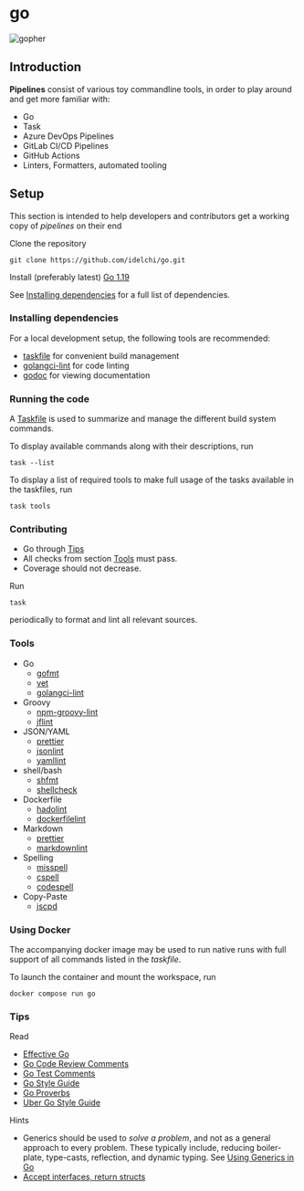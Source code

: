 # go

![gopher](misc/gopher.png)

## Introduction

**Pipelines** consist of various toy commandline tools, in order to play around and get more familiar with:

- Go
- Task
- Azure DevOps Pipelines
- GitLab CI/CD Pipelines
- GitHub Actions
- Linters, Formatters, automated tooling

## Setup

This section is intended to help developers and contributors get a working copy of
_pipelines_ on their end

Clone the repository

    git clone https://github.com/idelchi/go.git

Install (preferably latest) [Go 1.19](https://go.dev/dl/)

See [Installing dependencies](#installing-dependencies) for a full list of dependencies.

### Installing dependencies

For a local development setup, the following tools are recommended:

- [taskfile](https://taskfile.dev/#/installation) for convenient build management
- [golangci-lint](https://golangci-lint.run/usage/install/) for code linting
- [godoc](https://pkg.go.dev/golang.org/x/tools/cmd/godoc) for viewing documentation

### Running the code

A [Taskfile][taskfile-file] is used to summarize and manage the different build system commands.

[taskfile-file]: ./Taskfile.yaml

To display available commands along with their descriptions, run

    task --list

To display a list of required tools to make full usage of the tasks available in the taskfiles, run

    task tools

### Contributing

- Go through [Tips](#tips)
- All checks from section [Tools](#tools) must pass.
- Coverage should not decrease.

Run

    task

periodically to format and lint all relevant sources.

### Tools

- Go
  - [gofmt](https://pkg.go.dev/cmd/gofmt)
  - [vet](https://pkg.go.dev/cmd/vet)
  - [golangci-lint](https://github.com/golangci/golangci-lint)
- Groovy
  - [npm-groovy-lint](https://github.com/nvuillam/npm-groovy-lint)
  - [jflint](https://github.com/miyajan/jflint)
- JSON/YAML
  - [prettier](https://github.com/prettier/prettier)
  - [jsonlint](https://github.com/zaach/jsonlint)
  - [yamllint](https://github.com/adrienverge/yamllint)
- shell/bash
  - [shfmt](https://github.com/mvdan/sh)
  - [shellcheck](https://github.com/koalaman/shellcheck)
- Dockerfile
  - [hadolint](https://github.com/hadolint/hadolint)
  - [dockerfilelint](https://github.com/replicatedhq/dockerfilelint)
- Markdown
  - [prettier](https://github.com/prettier/prettier)
  - [markdownlint](https://github.com/DavidAnson/markdownlint)
- Spelling
  - [misspell](https://github.com/client9/misspell)
  - [cspell](https://github.com/streetsidesoftware/cspell)
  - [codespell](https://github.com/codespell-project/codespell)
- Copy-Paste
  - [jscpd](https://github.com/kucherenko/jscpd)

### Using Docker

The accompanying docker image may be used to run native runs with full support of all commands listed in the _taskfile_.

To launch the container and mount the workspace, run

    docker compose run go

### Tips

Read

- [Effective Go](https://go.dev/doc/effective_go)
- [Go Code Review Comments](https://github.com/golang/go/wiki/CodeReviewComments)
- [Go Test Comments](https://github.com/golang/go/wiki/TestComments)
- [Go Style Guide](https://github.com/bahlo/go-styleguide)
- [Go Proverbs](https://go-proverbs.github.io/)
- [Uber Go Style Guide](https://github.com/uber-go/guide/blob/master/style.md)

Hints

- Generics should be used to _solve a problem_, and not as a general approach to every problem. These typically include, reducing boiler-plate, type-casts, reflection, and dynamic typing. See [Using Generics in Go](https://www.youtube.com/watch?v=nr8EpUO9jhw)
- [Accept interfaces, return structs](https://github.com/golang/go/wiki/CodeReviewComments#interfaces)
